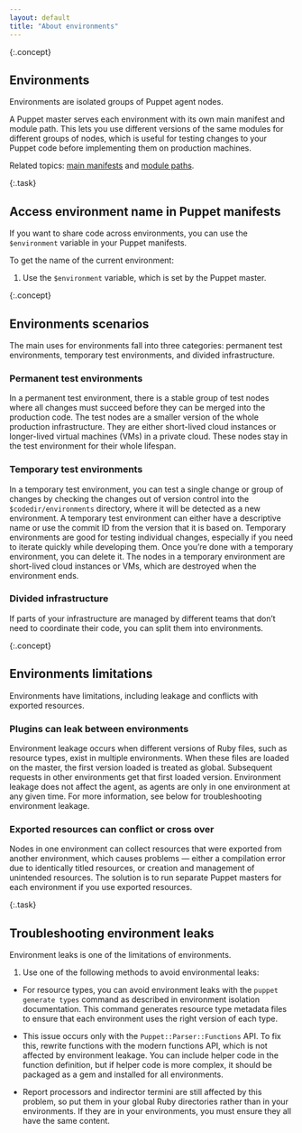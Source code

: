 ```yaml
---
layout: default
title: "About environments"
---
```


[environmentpath]: ./configuration.html#environmentpath
[codedir]: ./dirs_codedir.html
[puppet.conf]: ./config_file_main.html
[modulepath]: ./dirs_modulepath.html
[basemodulepath]: ./configuration.html#basemodulepath
[environment.conf]: ./config_file_environment.html
[environment_timeout]: ./configuration.html#environmenttimeout
[create_environment]: ./environments_creating.html
[about]: ./environments.html
[assign]: ./environments_assigning.html
[default_manifest]: ./configuration.html#defaultmanifest
[disable_per_environment_manifest]: ./configuration.html#disableperenvironmentmanifest
[main manifest]: ./dirs_manifest.html

{:.concept}
## Environments

Environments are isolated groups of Puppet agent nodes.

A Puppet master serves each environment with its own main manifest and module path. This lets you use different versions of the same modules for different groups of nodes, which is useful for testing changes to your Puppet code before implementing them on production machines.

Related topics: [main manifests][main manifest] and [module paths][modulepath].


{:.task}
## Access environment name in Puppet manifests

If you want to share code across environments, you can use the `$environment` variable in your Puppet manifests.

To get the name of the current environment:

1. Use the `$environment` variable, which is set by the Puppet master.


{:.concept}
## Environments scenarios

The main uses for environments fall into three categories: permanent test environments, temporary test environments, and divided infrastructure.

### Permanent test environments

In a permanent test environment, there is a stable group of test nodes where all changes must succeed before they can be merged into the production code. The test nodes are a smaller version of the whole production infrastructure. They are either short-lived cloud instances or longer-lived virtual machines (VMs) in a private cloud. These nodes stay in the test environment for their whole lifespan.

### Temporary test environments

In a temporary test environment, you can test a single change or group of changes by checking the changes out of version control into the `$codedir/environments` directory, where it will be detected as a new environment. A temporary test environment can either have a descriptive name or use the commit ID from the version that it is based on. Temporary environments are good for testing individual changes, especially if you need to iterate quickly while developing them. Once you’re done with a temporary environment, you can delete it. The nodes in a temporary environment are short-lived cloud instances or VMs, which are destroyed when the environment ends.

### Divided infrastructure

If parts of your infrastructure are managed by different teams that don’t need to coordinate their code, you can split them into environments.


{:.concept}
## Environments limitations

Environments have limitations, including leakage and conflicts with exported resources.

### Plugins can leak between environments

Environment leakage occurs when different versions of Ruby files, such as resource types, exist in multiple environments. When these files are loaded on the master, the first version loaded is treated as global. Subsequent requests in other environments get that first loaded version. Environment leakage does not affect the agent, as agents are only in one environment at any given time. For more information, see below for troubleshooting environment leakage.

### Exported resources can conflict or cross over

Nodes in one environment can collect resources that were exported from another environment, which causes problems — either a compilation error due to identically titled resources, or creation and management of unintended resources. The solution is to run separate Puppet masters for each environment if you use exported resources.


{:.task}
## Troubleshooting environment leaks

Environment leaks is one of the limitations of environments.

1. Use one of the following methods to avoid environmental leaks:

* For resource types, you can avoid environment leaks with the `puppet generate types` command as described in environment isolation documentation. This command generates resource type metadata files to ensure that each environment uses the right version of each type.

* This issue occurs only with the `Puppet::Parser::Functions` API. To fix this, rewrite functions with the modern functions API, which is not affected by environment leakage. You can include helper code in the function definition, but if helper code is more complex, it should be packaged as a gem and installed for all environments.

* Report processors and indirector termini are still affected by this problem, so put them in your global Ruby directories rather than in your environments. If they are in your environments, you must ensure they all have the same content.





